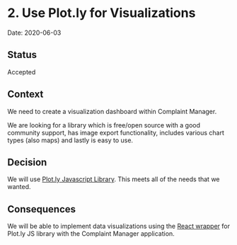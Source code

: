 # 2. Use Plot.ly for Visualizations

Date: 2020-06-03

## Status

Accepted

## Context

We need to create a visualization dashboard within Complaint Manager. 

We are looking for a library which is free/open source with a good community support, has image export functionality, includes various chart types (also maps) and lastly is easy to use.   

## Decision

We will use [Plot.ly Javascript Library](https://plotly.com/javascript/). This meets all of the needs that we wanted. 

## Consequences

We will be able to implement data visualizations using the [React wrapper](https://plotly.com/javascript/react/) for Plot.ly JS library with the Complaint Manager application.